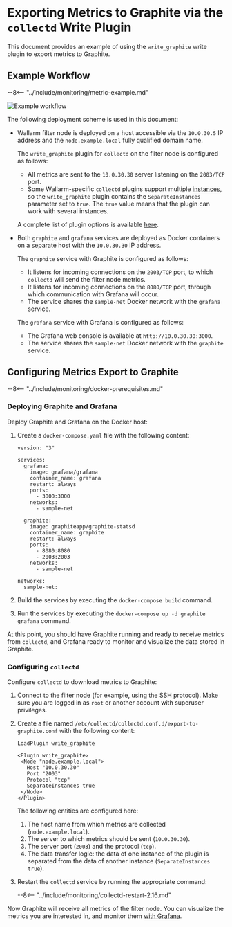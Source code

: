 [img-write-plugin-graphite]:    ../../images/monitoring/write-plugin-graphite.png

[doc-grafana]:                  working-with-grafana.md

[link-docker-ce]:               https://docs.docker.com/install/
[link-docker-compose]:          https://docs.docker.com/compose/install/
[link-collectd-naming]:         https://collectd.org/wiki/index.php/Naming_schema
[link-write-plugin]:            https://collectd.org/documentation/manpages/collectd.conf.5.shtml#plugin_write_graphite

#   Exporting Metrics to Graphite via the `collectd` Write Plugin

This document provides an example of using the `write_graphite` write plugin to export metrics to Graphite.

##  Example Workflow

--8<-- "../include/monitoring/metric-example.md"

![Example workflow][img-write-plugin-graphite]

The following deployment scheme is used in this document:
*   Wallarm filter node is deployed on a host accessible via the `10.0.30.5` IP address and the `node.example.local` fully qualified domain name.

    The `write_graphite` plugin for `collectd` on the filter node is configured as follows:

      *   All metrics are sent to the `10.0.30.30` server listening on the `2003/TCP` port.
      *   Some Wallarm-specific `collectd` plugins support multiple [instances][link-collectd-naming], so the `write_graphite` plugin contains the `SeparateInstances` parameter set to `true`. The `true` value means that the plugin can work with several instances.
    
    A complete list of plugin options is available [here][link-write-plugin].
    
*   Both `graphite` and `grafana` services are deployed as Docker containers on a separate host with the `10.0.30.30` IP address.
    
    The `graphite` service with Graphite is configured as follows:

      *   It listens for incoming connections on the `2003/TCP` port, to which `collectd` will send the filter node metrics.
      *   It listens for incoming connections on the `8080/TCP` port, through which communication with Grafana will occur.
      *   The service shares the `sample-net` Docker network with the `grafana` service.

    The `grafana` service with Grafana is configured as follows:

      *   The Grafana web console is available at `http://10.0.30.30:3000`.
      *   The service shares the `sample-net` Docker network with the `graphite` service.

##  Configuring Metrics Export to Graphite

--8<-- "../include/monitoring/docker-prerequisites.md"

### Deploying Graphite and Grafana

Deploy Graphite and Grafana on the Docker host:
1.  Create a `docker-compose.yaml` file with the following content:
    
    ```
    version: "3"
    
    services:
      grafana:
        image: grafana/grafana
        container_name: grafana
        restart: always
        ports:
          - 3000:3000
        networks:
          - sample-net
    
      graphite:
        image: graphiteapp/graphite-statsd
        container_name: graphite
        restart: always
        ports:
          - 8080:8080
          - 2003:2003
        networks:
          - sample-net
    
    networks:
      sample-net:
    ```
    
2.  Build the services by executing the `docker-compose build` command.
    
3.  Run the services by executing the `docker-compose up -d graphite grafana` command.
    
At this point, you should have Graphite running and ready to receive metrics from `collectd`, and Grafana ready to monitor and visualize the data stored in Graphite.

### Configuring `collectd`

Configure `collectd` to download metrics to Graphite:
1.  Connect to the filter node (for example, using the SSH protocol). Make sure you are logged in as `root` or another account with superuser privileges.
2.  Create a file named `/etc/collectd/collectd.conf.d/export-to-graphite.conf` with the following content:
    
    ```
    LoadPlugin write_graphite
    
    <Plugin write_graphite>
     <Node "node.example.local">
       Host "10.0.30.30"
       Port "2003"
       Protocol "tcp"
       SeparateInstances true
     </Node>
    </Plugin>
    ```
    
    The following entities are configured here:
    
    1.  The host name from which metrics are collected (`node.example.local`).
    2.  The server to which metrics should be sent (`10.0.30.30`).
    3.  The server port (`2003`) and the protocol (`tcp`).
    4.  The data transfer logic: the data of one instance of the plugin is separated from the data of another instance (`SeparateInstances true`).
    
3.  Restart the `collectd` service by running the appropriate command:

    --8<-- "../include/monitoring/collectd-restart-2.16.md"

Now Graphite will receive all metrics of the filter node. You can visualize the metrics you are interested in, and monitor them [with Grafana][doc-grafana].